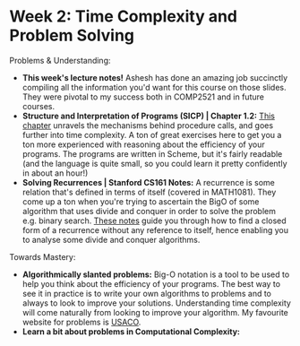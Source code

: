 
# Week 2: Time Complexity and Problem Solving

Problems & Understanding:
- **This week's lecture notes!** Ashesh has done an amazing job succinctly compiling
  all the information you'd want for this course on those slides. They were
  pivotal to my success both in COMP2521 and in future courses.
- **Structure and Interpretation of Programs (SICP) | Chapter 1.2:** [This chapter](https://mitpress.mit.edu/sites/default/files/sicp/full-text/book/book-Z-H-11.html#%_sec_1.2) 
  unravels the mechanisms behind procedure calls, and goes further into
  time complexity. A ton of great exercises here to get you a ton more
  experienced with reasoning about the efficiency of your programs. The programs
  are written in Scheme, but it's fairly readable (and the language is quite
  small, so you could learn it pretty confidently in about an hour!)
- **Solving Recurrences | Stanford CS161 Notes:** A recurrence is some relation
  that's defined in terms of itself (covered in MATH1081). They come up a ton
  when you're trying to ascertain the BigO of some algorithm that uses divide
  and conquer in order to solve the problem e.g. binary search. [These notes](https://web.stanford.edu/class/archive/cs/cs161/cs161.1168/lecture3.pdf)
  guide you through how to find a closed form of a recurrence without any reference to 
  itself, hence enabling you to analyse some divide and conquer algorithms.

Towards Mastery:
- **Algorithmically slanted problems:** Big-O notation is a tool to be used to
  help you think about the efficiency of your programs. The best way to see it
  in practice is to write your own algorithms to problems and to always to look
  to improve your solutions. Understanding time complexity will come naturally
  from looking to improve your algorithm. My favourite website for problems is
  [USACO](https://train.usaco.org/usacogate).
- **Learn a bit about problems in Computational Complexity:** 
